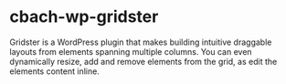 cbach-wp-gridster
=================

Gridster is a WordPress plugin that makes building intuitive draggable layouts from elements spanning multiple columns. You can even dynamically resize, add and remove elements from the grid, as edit the elements content inline.